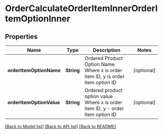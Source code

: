 # OrderCalculateOrderItemInnerOrderItemOptionInner

## Properties
Name | Type | Description | Notes
------------ | ------------- | ------------- | -------------
**orderItemOptionName** | **String** | Ordered Product Option Name. Where x is order item ID, y is order item option ID | [optional] 
**orderItemOptionValue** | **String** | Ordered product option value Where x is order item ID, y - order item option ID | [optional] 

[[Back to Model list]](../README.md#documentation-for-models) [[Back to API list]](../README.md#documentation-for-api-endpoints) [[Back to README]](../README.md)


